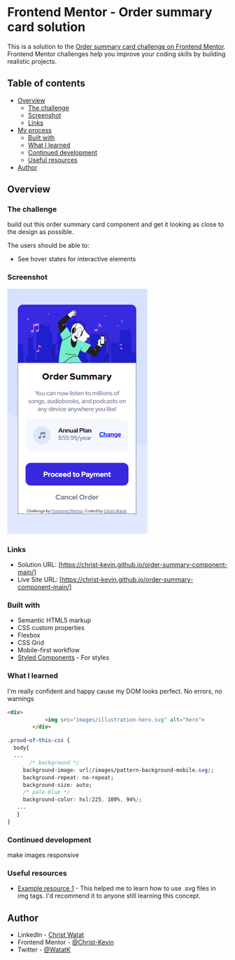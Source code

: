 # Frontend Mentor - Order summary card solution

This is a solution to the [Order summary card challenge on Frontend Mentor](https://www.frontendmentor.io/challenges/order-summary-component-QlPmajDUj). Frontend Mentor challenges help you improve your coding skills by building realistic projects. 

## Table of contents

- [Overview](#overview)
  - [The challenge](#the-challenge)
  - [Screenshot](#screenshot)
  - [Links](#links)
- [My process](#my-process)
  - [Built with](#built-with)
  - [What I learned](#what-i-learned)
  - [Continued development](#continued-development)
  - [Useful resources](#useful-resources)
- [Author](#author)




## Overview

### The challenge

build out this order summary card component and get it looking as close to the design as possible.

The users should be able to:

- See hover states for interactive elements



### Screenshot

![](./screenshot.jpg)

### Links

- Solution URL: [https://christ-kevin.github.io/order-summary-component-main/]
- Live Site URL: [https://christ-kevin.github.io/order-summary-component-main/]


### Built with

- Semantic HTML5 markup
- CSS custom properties
- Flexbox
- CSS Grid
- Mobile-first workflow
- [Styled Components](https://styled-components.com/) - For styles


### What I learned

I'm really confident and happy cause my DOM looks perfect. No errors, no warnings
```html
<div>
            <img src="images/illustration-hero.svg" alt="hero">
        </div>
```

```css
.proud-of-this-css {
  body{
  ...
       /* background */
     background-image: url(/images/pattern-background-mobile.svg);
     background-repeat: no-repeat;
     background-size: auto;
     /* pale blue */
     background-color: hsl(225, 100%, 94%);
   ...
   }
}
```


### Continued development

make images responsive


### Useful resources

- [Example resource 1](https://css-tricks.com/using-svg/) - This helped me to learn how to use .svg files in img tags. I'd recommend it to anyone still learning this concept.


## Author

- LinkedIn - [Christ Watat](https://www.linkedin.com/in/christ-k%C3%A9vin-touga-watat-32026712a?lipi=urn%3Ali%3Apage%3Ad_flagship3_profile_view_base_contact_details%3B8kg%2Bc3nQSpeLtRN4etFyNA%3D%3D)
- Frontend Mentor - [@Christ-Kevin](https://www.frontendmentor.io/profile/Christ-Kevin)
- Twitter - [@WatatK](https://www.twitter.com/WatatK)
